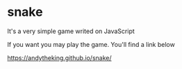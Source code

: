 # snake
It's a very simple game writed on JavaScript

If you want you may play the game. You'll find a link below

https://andytheking.github.io/snake/
